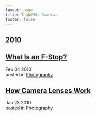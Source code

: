 ```yaml
---
layout: page
title: Tag&#58; Cameras
footer: false
---
```


<div id="blog-archives" class="category">
<h2>2010</h2>

<article>
<h1><a href="/2010/02/04/what-is-an-f-stop/index.html">What Is an F-Stop?</a></h1>
<time datetime="2010-02-04T00:00:00-06:00" pubdate><span class='month'>Feb</span> <span class='day'>04</span> <span class='year'>2010</span></time>
<footer>
<span class="categories">posted in 
<a href='/categories/photography/'>Photography</a></span>
</footer>
</article>

<article>
<h1><a href="/2010/01/23/how-camera-lenses-work/index.html">How Camera Lenses Work</a></h1>
<time datetime="2010-01-23T00:00:00-06:00" pubdate><span class='month'>Jan</span> <span class='day'>23</span> <span class='year'>2010</span></time>
<footer>
<span class="categories">posted in 
<a href='/categories/photography/'>Photography</a></span>
</footer>
</article>
</div>
